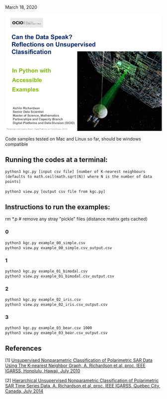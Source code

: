 March 18, 2020

<img src="title.png" alt="title slide" width="555">

Code samples tested on Mac and Linux so far, should be windows compatible

## Running the codes at a terminal:
```
python3 kgc.py [input csv file] [number of K-nearest neighbours (defaults to math.ceil(math.sqrt(N)) where N is the number of data points]

python3 view.py [output csv file from kgc.py]
```

## Instructions to run the examples:
rm *.p  # remove any stray "pickle" files (distance matrix gets cached)

### 0
```
python3 kgc.py example_00_simple.csv
python3 view.py example_00_simple.csv_output.csv
```
### 1
```
python3 kgc.py example_01_bimodal.csv
python3 view.py example_01_bimodal.csv_output.csv
```
### 2
```
python3 kgc.py example_02_iris.csv
python3 view.py example_02_iris.csv_output.csv
```

### 3
```
python3 kgc.py example_03_bear.csv 1000
python3 view.py example_03_bear.csv_output.csv
```

## References
[1] [Unsupervised Nonparametric Classification of Polarimetric SAR Data Using The K-nearest Neighbor Graph, A. Richardson et al, proc. IEEE IGARSS, Honolulu, Hawaii, July 2010](https://ieeexplore.ieee.org/document/5651992)

[2] [Hierarchical Unsupervised Nonparametric Classification of Polarimetric SAR Time Series Data, A. Richardson et al, proc. IEEE IGARSS, Québec City, Canada, July 2014](https://ieeexplore.ieee.org/document/6947550)

